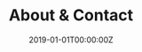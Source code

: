 ---
date: "2019-01-01T00:00:00Z"
summary: A little more about me and how to get in touch
title: "About & Contact"
type: widget_page
aliases: [bio]
---